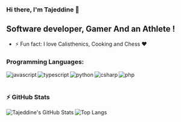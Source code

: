 ### Hi there, I'm Tajeddine 👋

## Software developer, Gamer And an Athlete !

<!-- - 🌱 I’m currently learning: Graphql
- 🥅 2022 Goals: Mastering Javascript & Vue.js -->
- ⚡ Fun fact: I love Calisthenics, Cooking and Chess ❤️

### Programming Languages:

[<img align="left" alt="javascript" src="https://img.shields.io/badge/JavaScript-F7DF1E?style=for-the-badge&logo=javascript&logoColor=black" />][website]
[<img align="left" alt="typescript" src="https://img.shields.io/badge/TypeScript-007ACC?style=for-the-badge&logo=typescript&logoColor=white" />][website]
[<img align="left" alt="python" src="https://img.shields.io/badge/Python-3776AB?style=for-the-badge&logo=python&logoColor=white" />][website]
[<img align="left" alt="csharp" src="https://img.shields.io/badge/C%23-239120?style=for-the-badge&logo=c-sharp&logoColor=white" />][website]
[<img align="left" alt="php" src="https://img.shields.io/badge/PHP-777BB4?style=for-the-badge&logo=php&logoColor=white" />][website]

<br />
<br />

### :zap: GitHub Stats
<img align="left" alt="Tajeddine's GitHub Stats" src="https://github-readme-stats-git-master.tajeddine-js.vercel.app/api?username=tajalaoui&count_private=true&show_icons=true&hide_border=true&bg_color=212121&title_color=29f709&&text_color=C9D1D9&icon_color=29f709&layout=compact" />

![Top Langs](https://github-readme-stats.vercel.app/api/top-langs/?username=tajalaoui&count_private=true&hide_border=true&bg_color=212121&title_color=29f709&text_color=C9D1D9)

[website]: https://www.linkedin.com/in/tajeddine-zemzmi-alaoui/
